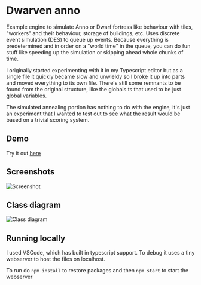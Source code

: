 # Dwarven anno
Example engine to simulate Anno or Dwarf fortress like behaviour with tiles, "workers" and their behaviour, storage of buildings, etc. Uses discrete event simulation (DES) to queue up events. Because everything is predetermined and in order on a "world time" in the queue, you can do fun stuff like speeding up the simulation or skipping ahead whole chunks of time.

I originally started experimenting with it in my Typescript editor but as a single file it quickly became slow and unwieldy so I broke it up into parts and moved everything to its own file. There's still some remnants to be found from the original structure, like the globals.ts that used to be just global variables.

The simulated annealing portion has nothing to do with the engine, it's just an experiment that I wanted to test out to see what the result would be based on a trivial scoring system.

## Demo

Try it out [here](https://drake7707.github.io/dwarvenanno/index.html)

## Screenshots

![Screenshot](https://i.imgur.com/6cWGjPQ.png])

## Class diagram

![Class diagram](https://i.imgur.com/N5At9rR.png)

## Running locally

I used VSCode, which has built in typescript support. To debug it uses a tiny webserver to host the files on localhost. 

To run do `npm install` to restore packages and then `npm start` to start the webserver
